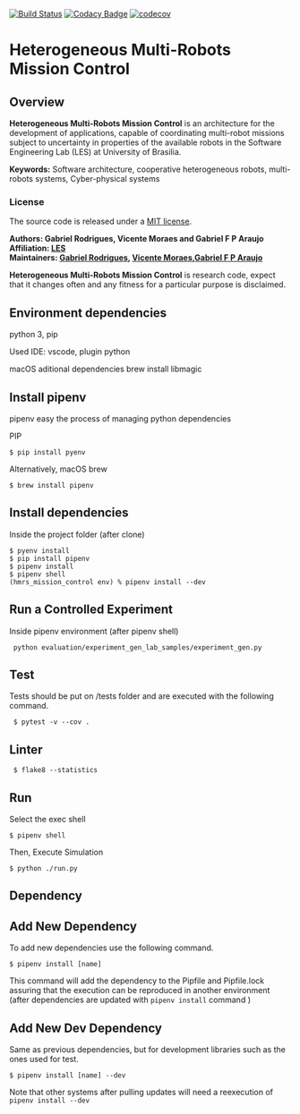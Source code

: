 [![Build Status](https://www.travis-ci.com/gabrielsr/hmrs_mission_control.svg?branch=master)](https://www.travis-ci.com/gabrielsr/hmrs_mission_control)
[![Codacy Badge](https://app.codacy.com/project/badge/Grade/c40a1b3e88c74755be3423074b0b0b45)](https://www.codacy.com/gh/gabrielsr/hmrs_mission_control/dashboard?utm_source=github.com&amp;utm_medium=referral&amp;utm_content=gabrielsr/hmrs_mission_control&amp;utm_campaign=Badge_Grade)
[![codecov](https://codecov.io/gh/gabrielsr/hmrs_mission_control/branch/master/graph/badge.svg)](https://codecov.io/gh/gabrielsr/hmrs_mission_control)



Heterogeneous Multi-Robots Mission Control
==========================================

## Overview

**Heterogeneous Multi-Robots Mission Control** is an architecture for the development of applications, capable of coordinating multi-robot missions subject to uncertainty in properties of the available robots in the Software Engineering Lab (LES) at University of Brasilia.

**Keywords:** Software architecture, cooperative heterogeneous robots, multi-robots systems, Cyber-physical systems

### License

The source code is released under a [MIT license](LICENSE).

**Authors: Gabriel Rodrigues, Vicente Moraes and Gabriel F P Araujo <br />
Affiliation: [LES](http://les.unb.br//)<br />
Maintainers: [Gabriel Rodrigues](mailto:gabrielsr@gmail.com), [Vicente Moraes](mailto:vicenteromeiromoraes@gmail.com),[Gabriel F P Araujo](mailto:gabriel.fp.araujo@gmail.com)**

**Heterogeneous Multi-Robots Mission Control** is research code, expect that it changes often and any fitness for a particular purpose is disclaimed.

Environment dependencies
-------------
python 3, pip

Used IDE: vscode, plugin python

macOS aditional dependencies
brew install libmagic

Install pipenv
------------- 

pipenv easy the process of managing python dependencies

PIP
```console
$ pip install pyenv
```

Alternatively, macOS brew
```console
$ brew install pipenv 
```

Install dependencies
--------------------

Inside the project folder (after clone)

```console
$ pyenv install
$ pip install pipenv
$ pipenv install
$ pipenv shell
(hmrs_mission_control env) % pipenv install --dev
```

Run a Controlled Experiment
------
Inside pipenv environment (after pipenv shell)

```console
 python evaluation/experiment_gen_lab_samples/experiment_gen.py
```


Test
----

Tests should be put on /tests folder and are executed with the following command.

```console
 $ pytest -v --cov .
```

Linter
------

```console
 $ flake8 --statistics
```


Run
---

Select the exec shell

```console
$ pipenv shell
```

Then, Execute Simulation

```console
$ python ./run.py
```

Dependency
----------

Add New Dependency
------------------

To add new dependencies use the following command.

```console
$ pipenv install [name]
```

This command will add the dependency to the Pipfile and Pipfile.lock assuring that the execution can be reproduced in another environment (after dependencies are updated with `pipenv install` command )

Add New Dev Dependency
----------------------
Same as previous dependencies, but for development libraries such as the ones used for test.

```console
$ pipenv install [name] --dev
```
Note that other systems after pulling updates will need a reexecution of `pipenv install --dev`
